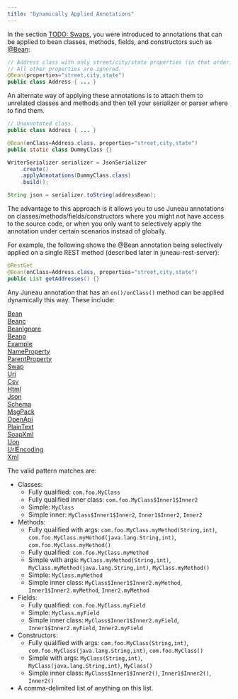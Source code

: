 ```yaml
---
title: "Dynamically Applied Annotations"
---
```


In the section [TODO: Swaps](TODO.md), you were introduced to annotations that can be applied to bean classes, methods, fields, and constructors such as [@Bean]({{API_DOCS}}/org/apache/juneau/annotation/Bean.html):

```java
// Address class with only street/city/state properties (in that order).
// All other properties are ignored.
@Bean(properties="street,city,state")
public class Address { ... }
```

An alternate way of applying these annotations is to attach them to unrelated classes and methods and then tell your serializer or parser where to find them.

```java
// Unannotated class.
public class Address { ... }

@Bean(onClass=Address.class, properties="street,city,state")
public static class DummyClass {}

WriterSerializer serializer = JsonSerializer
    .create()
    .applyAnnotations(DummyClass.class)
    .build();

String json = serializer.toString(addressBean);
```

The advantage to this approach is it allows you to use Juneau annotations on classes/methods/fields/constructors where you might not have access to the source code, or when you only want to selectively apply the annotation under certain scenarios instead of globally.

For example, the following shows the @Bean annotation being selectively applied on a single REST method (described later in juneau-rest-server):

```java
@RestGet
@Bean(onClass=Address.class, properties="street,city,state")
public List getAddresses() {}
```

Any Juneau annotation that has an `on()/onClass()` method can be applied dynamically this way.
These include:

<java-annotation>[Bean]({{API_DOCS}}/org/apache/juneau/annotation/Bean.html)</java-annotation>  
<java-annotation>[Beanc]({{API_DOCS}}/org/apache/juneau/annotation/Beanc.html)</java-annotation>  
<java-annotation>[BeanIgnore]({{API_DOCS}}/org/apache/juneau/annotation/BeanIgnore.html)</java-annotation>  
<java-annotation>[Beanp]({{API_DOCS}}/org/apache/juneau/annotation/Beanp.html)</java-annotation>  
<java-annotation>[Example]({{API_DOCS}}/org/apache/juneau/annotation/Example.html)</java-annotation>  
<java-annotation>[NameProperty]({{API_DOCS}}/org/apache/juneau/annotation/NameProperty.html)</java-annotation>  
<java-annotation>[ParentProperty]({{API_DOCS}}/org/apache/juneau/annotation/ParentProperty.html)</java-annotation>  
<java-annotation>[Swap]({{API_DOCS}}/org/apache/juneau/annotation/Swap.html)</java-annotation>  
<java-annotation>[Uri]({{API_DOCS}}/org/apache/juneau/annotation/Uri.html)</java-annotation>  
<java-annotation>[Csv]({{API_DOCS}}/org/apache/juneau/csv/annotation/Csv.html)</java-annotation>  
<java-annotation>[Html]({{API_DOCS}}/org/apache/juneau/html/annotation/Html.html)</java-annotation>  
<java-annotation>[Json]({{API_DOCS}}/org/apache/juneau/json/annotation/Json.html)</java-annotation>  
<java-annotation>[Schema]({{API_DOCS}}/org/apache/juneau/annotation/Schema.html)</java-annotation>  
<java-annotation>[MsgPack]({{API_DOCS}}/org/apache/juneau/msgpack/annotation/MsgPack.html)</java-annotation>  
<java-annotation>[OpenApi]({{API_DOCS}}/org/apache/juneau/oapi/annotation/OpenApi.html)</java-annotation>  
<java-annotation>[PlainText]({{API_DOCS}}/org/apache/juneau/plaintext/annotation/PlainText.html)</java-annotation>  
<java-annotation>[SoapXml]({{API_DOCS}}/org/apache/juneau/soap/annotation/SoapXml.html)</java-annotation>  
<java-annotation>[Uon]({{API_DOCS}}/org/apache/juneau/uon/annotation/Uon.html)</java-annotation>  
<java-annotation>[UrlEncoding]({{API_DOCS}}/org/apache/juneau/urlencoding/annotation/UrlEncoding.html)</java-annotation>  
<java-annotation>[Xml]({{API_DOCS}}/org/apache/juneau/xml/annotation/Xml.html)</java-annotation>  

The valid pattern matches are:
- Classes:
   - Fully qualified:  `com.foo.MyClass`
   - Fully qualified inner class:  `com.foo.MyClass$Inner1$Inner2`
   - Simple:  `MyClass`
   - Simple inner:  `MyClass$Inner1$Inner2`, `Inner1$Inner2`, `Inner2`
- Methods:
   - Fully qualified with args:  `com.foo.MyClass.myMethod(String,int)`, `com.foo.MyClass.myMethod(java.lang.String,int)`, `com.foo.MyClass.myMethod()`
   - Fully qualified:  `com.foo.MyClass.myMethod`
   - Simple with args:  `MyClass.myMethod(String,int)`, `MyClass.myMethod(java.lang.String,int)`, `MyClass.myMethod()`
   - Simple:  `MyClass.myMethod`
   - Simple inner class:  `MyClass$Inner1$Inner2.myMethod`, `Inner1$Inner2.myMethod`, `Inner2.myMethod`
- Fields:
   - Fully qualified:  `com.foo.MyClass.myField`
   - Simple:  `MyClass.myField`
   - Simple inner class:  `MyClass$Inner1$Inner2.myField`, `Inner1$Inner2.myField`, `Inner2.myField`
- Constructors:
   - Fully qualified with args:  `com.foo.MyClass(String,int)`, `com.foo.MyClass(java.lang.String,int)`, `com.foo.MyClass()`
   - Simple with args:  `MyClass(String,int)`, `MyClass(java.lang.String,int)`, `MyClass()`
   - Simple inner class:  `MyClass$Inner1$Inner2()`, `Inner1$Inner2()`, `Inner2()`
- A comma-delimited list of anything on this list.
